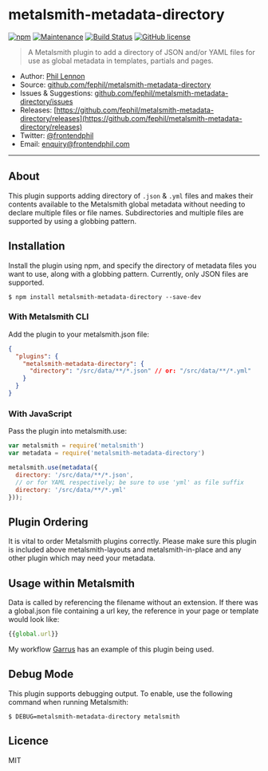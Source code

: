 # metalsmith-metadata-directory

[![npm](https://img.shields.io/npm/v/metalsmith-metadata-directory.svg)](https://www.npmjs.com/package/metalsmith-metadata-directory)
[![Maintenance](https://img.shields.io/maintenance/yes/2017.svg)]()
[![Build Status](https://travis-ci.org/fephil/metalsmith-metadata-directory.svg?branch=master)](https://travis-ci.org/fephil/metalsmith-metadata-directory)
[![GitHub license](https://img.shields.io/badge/license-MIT-blue.svg)](https://raw.githubusercontent.com/fephil/metalsmith-metadata-directory/master/LICENSE)

> A Metalsmith plugin to add a directory of JSON and/or YAML files for use as global metadata in templates, partials and pages.

* Author: [Phil Lennon](https://frontendphil.com)
* Source: [github.com/fephil/metalsmith-metadata-directory](https://github.com/fephil/metalsmith-metadata-directory)
* Issues & Suggestions: [github.com/fephil/metalsmith-metadata-directory/issues](https://github.com/fephil/metalsmith-metadata-directory/issues)
* Releases: [https://github.com/fephil/metalsmith-metadata-directory/releases](https://github.com/fephil/metalsmith-metadata-directory/releases)
* Twitter: [@frontendphil](https://twitter.com/frontendphil)
* Email: [enquiry@frontendphil.com](mailto:enquiry@frontendphil.com)

***

## About

This plugin supports adding directory of `.json` & `.yml` files and makes their contents available to the Metalsmith global metadata without needing to declare multiple files or file names. Subdirectories and multiple files are supported by using a globbing pattern.

## Installation

Install the plugin using npm, and specify the directory of metadata files you want to use, along with a globbing pattern. Currently, only JSON files are supported.

```
$ npm install metalsmith-metadata-directory --save-dev
```

### With Metalsmith CLI

Add the plugin to your metalsmith.json file:

```json
{
  "plugins": {
    "metalsmith-metadata-directory": {
      "directory": "/src/data/**/*.json" // or: "/src/data/**/*.yml"
    }
  }
}
```

### With JavaScript

Pass the plugin into metalsmith.use:

```js
var metalsmith = require('metalsmith')
var metadata = require('metalsmith-metadata-directory')

metalsmith.use(metadata({
  directory: '/src/data/**/*.json',
  // or for YAML respectively; be sure to use 'yml' as file suffix
  directory: '/src/data/**/*.yml'
}));
```

## Plugin Ordering

It is vital to order Metalsmith plugins correctly. Please make sure this plugin is included above metalsmith-layouts and metalsmith-in-place and any other plugin which may need your metadata.

## Usage within Metalsmith

Data is called by referencing the filename without an extension. If there was a global.json file containing a url key, the reference in your page or template would look like:

```js
{{global.url}}
```

My workflow [Garrus](https://github.com/fephil/garrus) has an example of this plugin being used.

## Debug Mode

This plugin supports debugging output. To enable, use the following command when running Metalsmith:

```
$ DEBUG=metalsmith-metadata-directory metalsmith
```

## Licence

MIT
